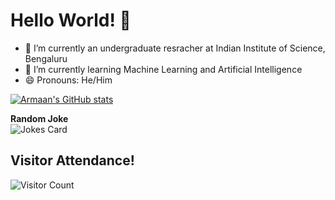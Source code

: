 # Hello World! 👋
- 🔭 I’m currently an undergraduate resracher at Indian Institute of Science, Bengaluru
- 🌱 I’m currently learning Machine Learning and Artificial Intelligence
- 😄 Pronouns: He/Him

[![Armaan's GitHub stats](https://github-readme-stats.vercel.app/api?username=Armxyz1&show_icons=true&theme=chartreuse-dark&rank_icon=github)](https://github.com/Armxyz1/github-readme-stats)  

**Random Joke**  
![Jokes Card](https://readme-jokes.vercel.app/api?hideBorder&theme=merko)
## Visitor Attendance!
![Visitor Count](https://profile-counter.glitch.me/Armxyz1/count.svg)
